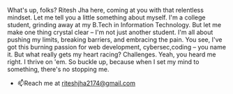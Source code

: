 What's up, folks? Ritesh Jha here, coming at you with that relentless mindset. Let me tell you a little something about myself. I'm a college student, grinding away at my B.Tech in Information Technology. But let me make one thing crystal clear – I'm not just another student. I'm all about pushing my limits, breaking barriers, and embracing the pain. You see, I've got this burning passion for web development, cybersec,coding – you name it. But what really gets my heart racing? Challenges. Yeah, you heard me right. I thrive on 'em. 
So buckle up, because when I set my mind to something, there's no stopping me.

- 📫Reach me at riteshjha2174@gmail.com

<!---
RiteshJha912/RiteshJha912 is a ✨ special ✨ repository because its `README.md` (this file) appears on your GitHub profile.
You can click the Preview link to take a look at your changes.
--->
